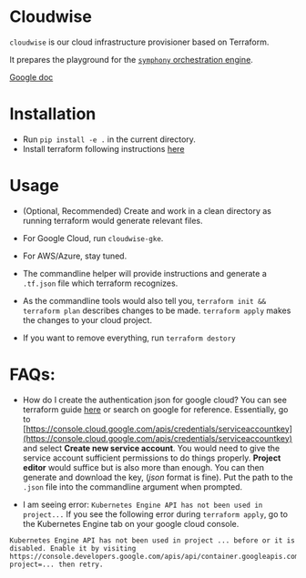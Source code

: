# Cloudwise

`cloudwise` is our cloud infrastructure provisioner based on Terraform. 

It prepares the playground for the [`symphony` orchestration engine](https://github.com/SurrealAI/symphony). 

[Google doc](https://goo.gl/hbfbrC)

# Installation
* Run `pip install -e .` in the current directory.
* Install terraform following instructions [here](https://www.terraform.io/intro/getting-started/install.html)

# Usage
* (Optional, Recommended) Create and work in a clean directory as running terraform would generate relevant files. 
* For Google Cloud, run `cloudwise-gke`. 
* For AWS/Azure, stay tuned.
* The commandline helper will provide instructions and generate a `.tf.json` file which terraform recognizes.
* As the commandline tools would also tell you, `terraform init && terraform plan` describes changes to be made. `terraform apply` makes the changes to your cloud project. 

* If you want to remove everything, run `terraform destory`

# FAQs:
* How do I create the authentication json for google cloud?
You can see terraform guide [here](https://www.terraform.io/docs/providers/google/index.html) or search on google for reference. Essentially, go to [https://console.cloud.google.com/apis/credentials/serviceaccountkey](https://console.cloud.google.com/apis/credentials/serviceaccountkey) and select **Create new service account**. You would need to give the service account sufficient permissions to do things properly. **Project editor** would suffice but is also more than enough. You can then generate and download the key, (*json* format is fine). Put the path to the `.json` file into the commandline argument when prompted.

* I am seeing error: `Kubernetes Engine API has not been used in project...`
If you see the following error during `terraform apply`, go to the Kubernetes Engine tab on your google cloud console.
```
Kubernetes Engine API has not been used in project ... before or it is disabled. Enable it by visiting https://console.developers.google.com/apis/api/container.googleapis.com/overview?project=... then retry.
```

